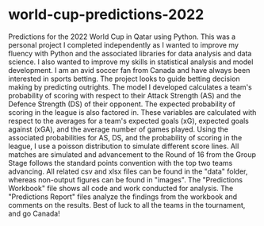 # world-cup-predictions-2022
Predictions for the  2022 World Cup in Qatar using Python.
This was a personal project I completed independently as I wanted to improve my fluency with Python and the associated libraries for data analysis and data science.
I also wanted to improve my skills in statistical analysis and model development.
I am an avid soccer fan from Canada and have always been interested in sports betting. The project looks to guide betting decision making by predicting outrights.
The model I developed calculates a team's probability of scoring with respect to their Attack Strength (AS) and the Defence Strength (DS) of their opponent.
The expected probability of scoring in the league is also factored in. 
These variables are calculated with respect to the averages for a team's expected goals (xG), expected goals against (xGA), and the average number of games played.
Using the associated probabilities for AS, DS, and the probability of scoring in the league, I use a poisson distribution to simulate different score lines. 
All matches are simulated and advancement to the Round of 16 from the Group Stage follows the standard points convention with the top two teams advancing.
All related csv and xlsx files can be found in the "data" folder, whereas non-output figures can be found in "images". 
The "Predictions Workbook" file shows all code and work conducted for analysis. 
The "Predictions Report" files analyze the findings from the workbook and comments on the results.
Best of luck to all the teams in the tournament, and go Canada!
